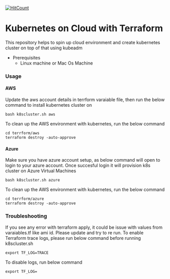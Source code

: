 [![HitCount](http://hits.dwyl.com/angudadevops/k8s-on-cloud.svg)](http://hits.dwyl.com/angudadevops/k8s-on-cloud)

<h1> Kubernetes on Cloud with Terraform </h1> 

This repository helps to spin up cloud environment and create kubernetes cluster on top of that using kubeadm

- Prerequisites
  - Linux machine or Mac Os Machine

### Usage

#### AWS
Update the aws account details in terrform varaiable file, then run the below command to install kubernetes cluster on 

```
bash k8scluster.sh aws
```

To clean up the AWS environment with kubernetes, run the below command

```
cd terrform/aws
terraform destroy -auto-approve
```

#### Azure
Make sure you have azure account setup, as below command will open to login to your azure account. Once succesful login it will provision k8s cluster on Azure Virtual Machines

```
bash k8scluster.sh azure
```

To clean up the AWS environment with kubernetes, run the below command

```
cd terrform/azure
terraform destroy -auto-approve 
```

### Troubleshooting

If you see any error with terraform apply, it could be issue with values from varaiables.tf like ami id. Please update and try to re run. To enable Terraform trace logs, please run below command before running k8scluster.sh
```
export TF_LOG=TRACE
```

To disable logs, run below command
```
export TF_LOG=
```
